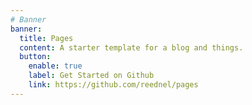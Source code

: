 ```yaml
---
# Banner
banner:
  title: Pages
  content: A starter template for a blog and things.
  button:
    enable: true
    label: Get Started on Github
    link: https://github.com/reednel/pages
---
```

